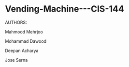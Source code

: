 # Vending-Machine---CIS-144
AUTHORS:


Mahmood Mehrjoo

Mohammad Dawood

Deepan Acharya

Jose Serna
